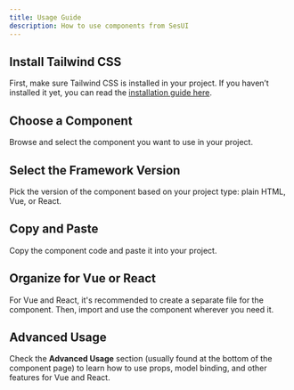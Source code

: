```yaml
---
title: Usage Guide
description: How to use components from SesUI
---
```


## Install Tailwind CSS

First, make sure Tailwind CSS is installed in your project. If you haven’t installed it yet, you can read the [installation guide here](https://tailwindcss.com/docs/installation).

## Choose a Component

Browse and select the component you want to use in your project.

## Select the Framework Version

Pick the version of the component based on your project type: plain HTML, Vue, or React.

## Copy and Paste

Copy the component code and paste it into your project.

## Organize for Vue or React

For Vue and React, it's recommended to create a separate file for the component. Then, import and use the component wherever you need it.

## Advanced Usage

Check the **Advanced Usage** section (usually found at the bottom of the component page) to learn how to use props, model binding, and other features for Vue and React.